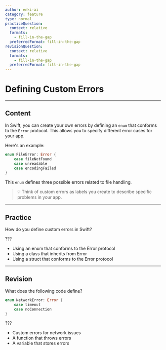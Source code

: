 ```yaml
---
author: enki-ai
category: feature
type: normal
practiceQuestion:
  context: relative
  formats:
    - fill-in-the-gap
  preferredFormat: fill-in-the-gap
revisionQuestion:
  context: relative
  formats:
    - fill-in-the-gap
  preferredFormat: fill-in-the-gap
---
```


# Defining Custom Errors

---
## Content

In Swift, you can create your own errors by defining an `enum` that conforms to the `Error` protocol. This allows you to specify different error cases for your app.

Here's an example:

```swift
enum FileError: Error {
    case fileNotFound
    case unreadable
    case encodingFailed
}
```

This `enum` defines three possible errors related to file handling.

> 💡 Think of custom errors as labels you create to describe specific problems in your app.

---
## Practice

How do you define custom errors in Swift?

???

- Using an enum that conforms to the Error protocol
- Using a class that inherits from Error
- Using a struct that conforms to the Error protocol

---
## Revision

What does the following code define?

```swift
enum NetworkError: Error {
    case timeout
    case noConnection
}
```

???

- Custom errors for network issues
- A function that throws errors
- A variable that stores errors
